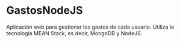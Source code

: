 # GastosNodeJS
Aplicación web para gestionar los gastos de cada usuario. Utiliza la tecnología MEAN Stack, es decir, MongoDB y NodeJS.
